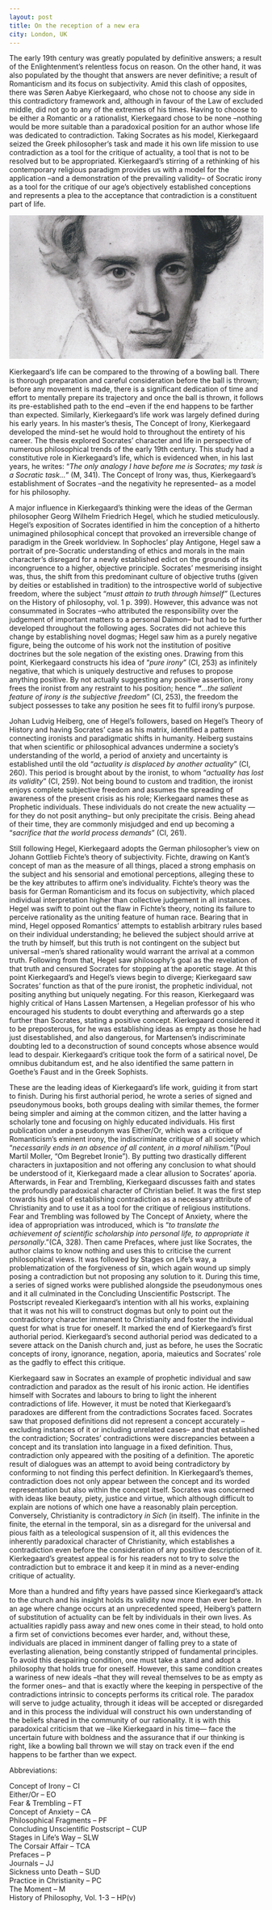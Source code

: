 ```yaml
---
layout: post
title: On the reception of a new era
city: London, UK
---
```


The early 19th century was greatly populated by definitive answers; a result of the Enlightenment’s relentless focus on reason. On the other hand, it was also populated by the thought that answers are never definitive; a result of Romanticism and its focus on subjectivity. Amid this clash of opposites, there was Søren Aabye Kierkegaard, who chose not to choose any side in this contradictory framework and, although in favour of the Law of excluded middle, did not go to any of the extremes of his times. Having to choose to be either a Romantic or a rationalist, Kierkegaard chose to be none –nothing would be more suitable than a paradoxical position for an author whose life was dedicated to contradiction. Taking Socrates as his model, Kierkegaard seized the Greek philosopher’s task and made it his own life mission to use contradiction as a tool for the critique of actuality, a tool that is not to be resolved but to be appropriated. Kierkegaard’s stirring of a rethinking of his contemporary religious paradigm provides us with a model for the application –and a demonstration of the prevailing validity– of Socratic irony as a tool for the critique of our age’s objectively established conceptions and represents a plea to the acceptance that contradiction is a constituent part of life.

![Drawing of Søren Kierkegaard](/images/2013-12-10-kierkegaard.jpg)

Kierkegaard’s life can be compared to the throwing of a bowling ball. There is thorough preparation and careful consideration before the ball is thrown; before any movement is made, there is a significant dedication of time and effort to mentally prepare its trajectory and once the ball is thrown, it follows its pre-established path to the end –even if the end happens to be farther than expected. Similarly, Kierkegaard’s life work was largely defined during his early years. In his master’s thesis, The Concept of Irony, Kierkegaard developed the mind-set he would hold to throughout the entirety of his career. The thesis explored Socrates’ character and life in perspective of numerous philosophical trends of the early 19th century. This study had a constitutive role in Kierkegaard’s life, which is evidenced when, in his last years, he writes: “_The only analogy I have before me is Socrates; my task is a Socratic task…_” (M, 341). The Concept of Irony was, thus, Kierkegaard’s establishment of Socrates –and the negativity he represented– as a model for his philosophy.

A major influence in Kierkegaard’s thinking were the ideas of the German philosopher Georg Wilhelm Friedrich Hegel, which he studied meticulously. Hegel’s exposition of Socrates identified in him the conception of a hitherto unimagined philosophical concept that provoked an irreversible change of paradigm in the Greek worldview. In Sophocles’ play Antigone, Hegel saw a portrait of pre-Socratic understanding of ethics and morals in the main character’s disregard for a newly established edict on the grounds of its incongruence to a higher, objective principle. Socrates’ mesmerising insight was, thus, the shift from this predominant culture of objective truths (given by deities or established in tradition) to the introspective world of subjective freedom, where the subject “_must attain to truth through himself”_ (Lectures on the History of philosophy, vol. 1 p. 399). However, this advance was not consummated in Socrates –who attributed the responsibility over the judgement of important matters to a personal Daimon– but had to be further developed throughout the following ages. Socrates did not achieve this change by establishing novel dogmas; Hegel saw him as a purely negative figure, being the outcome of his work not the institution of positive doctrines but the sole negation of the existing ones. Drawing from this point, Kierkegaard constructs his idea of “_pure irony_” (CI, 253) as infinitely negative, that which is uniquely destructive and refuses to propose anything positive. By not actually suggesting any positive assertion, irony frees the ironist from any restraint to his position; hence **“**_…the salient feature of irony is the subjective freedom_” (CI, 253), the freedom the subject possesses to take any position he sees fit to fulfil irony’s purpose.

Johan Ludvig Heiberg, one of Hegel’s followers, based on Hegel’s Theory of History and having Socrates’ case as his matrix, identified a pattern connecting ironists and paradigmatic shifts in humanity. Heiberg sustains that when scientific or philosophical advances undermine a society’s understanding of the world, a period of anxiety and uncertainty is established until the old “_actuality is displaced by another actuality_” (CI, 260). This period is brought about by the ironist, to whom “_actuality has lost its validity_” (CI, 259). Not being bound to custom and tradition, the ironist enjoys complete subjective freedom and assumes the spreading of awareness of the present crisis as his role; Kierkegaard names these as Prophetic individuals. These individuals do not create the new actuality —for they do not posit anything– but only precipitate the crisis. Being ahead of their time, they are commonly misjudged and end up becoming a “_sacrifice that the world process demands_” (CI, 261).

Still following Hegel, Kierkegaard adopts the German philosopher’s view on Johann Gottlieb Fichte’s theory of subjectivity. Fichte, drawing on Kant’s concept of man as the measure of all things, placed a strong emphasis on the subject and his sensorial and emotional perceptions, alleging these to be the key attributes to affirm one’s individuality. Fichte’s theory was the basis for German Romanticism and its focus on subjectivity, which placed individual interpretation higher than collective judgement in all instances. Hegel was swift to point out the flaw in Fichte’s theory, noting its failure to perceive rationality as the uniting feature of human race. Bearing that in mind, Hegel opposed Romantics’ attempts to establish arbitrary rules based on their individual understanding; he believed the subject should arrive at the truth by himself, but this truth is not contingent on the subject but universal –men’s shared rationality would warrant the arrival at a common truth. Following from that, Hegel saw philosophy’s goal as the revelation of that truth and censured Socrates for stopping at the aporetic stage. At this point Kierkegaard’s and Hegel’s views begin to diverge; Kierkegaard saw Socrates’ function as that of the pure ironist, the prophetic individual, not positing anything but uniquely negating. For this reason, Kierkegaard was highly critical of Hans Lassen Martensen, a Hegelian professor of his who encouraged his students to doubt everything and afterwards go a step further than Socrates, stating a positive concept. Kierkegaard considered it to be preposterous, for he was establishing ideas as empty as those he had just disestablished, and also dangerous, for Martensen’s indiscriminate doubting led to a deconstruction of sound concepts whose absence would lead to despair. Kierkegaard’s critique took the form of a satirical novel, De omnibus dubitandum est, and he also identified the same pattern in Goethe’s Faust and in the Greek Sophists.

These are the leading ideas of Kierkegaard’s life work, guiding it from start to finish. During his first authorial period, he wrote a series of signed and pseudonymous books, both groups dealing with similar themes, the former being simpler and aiming at the common citizen, and the latter having a scholarly tone and focusing on highly educated individuals. His first publication under a pseudonym was Either/Or, which was a critique of Romanticism’s eminent irony, the indiscriminate critique of all society which “_necessarily ends in an absence of all content, in a moral nihilism._”(Poul Martil Moller, “Om Begrebet Ironie”). By putting two drastically different characters in juxtaposition and not offering any conclusion to what should be understood of it, Kierkegaard made a clear allusion to Socrates’ aporia. Afterwards, in Fear and Trembling, Kierkegaard discusses faith and states the profoundly paradoxical character of Christian belief. It was the first step towards his goal of establishing contradiction as a necessary attribute of Christianity and to use it as a tool for the critique of religious institutions. Fear and Trembling was followed by The Concept of Anxiety, where the idea of appropriation was introduced, which is “_to translate the achievement of scientific scholarship into personal life, to appropriate it personally_.”(CA, 328). Then came Prefaces, where just like Socrates, the author claims to know nothing and uses this to criticise the current philosophical views. It was followed by Stages on Life’s way, a problematization of the forgiveness of sin, which again wound up simply posing a contradiction but not proposing any solution to it. During this time, a series of signed works were published alongside the pseudonymous ones and it all culminated in the Concluding Unscientific Postscript. The Postscript revealed Kierkegaard’s intention with all his works, explaining that it was not his will to construct dogmas but only to point out the contradictory character immanent to Christianity and foster the individual quest for what is true for oneself. It marked the end of Kierkegaard’s first authorial period. Kierkegaard’s second authorial period was dedicated to a severe attack on the Danish church and, just as before, he uses the Socratic concepts of irony, ignorance, negation, aporia, maieutics and Socrates’ role as the gadfly to effect this critique.

Kierkegaard saw in Socrates an example of prophetic individual and saw contradiction and paradox as the result of his ironic action. He identifies himself with Socrates and labours to bring to light the inherent contradictions of life. However, it must be noted that Kierkegaard’s paradoxes are different from the contradictions Socrates faced. Socrates saw that proposed definitions did not represent a concept accurately –excluding instances of it or including unrelated cases– and that established the contradiction; Socrates’ contradictions were discrepancies between a concept and its translation into language in a fixed definition. Thus, contradiction only appeared with the positing of a definition. The aporetic result of dialogues was an attempt to avoid being contradictory by conforming to not finding this perfect definition. In Kierkegaard’s themes, contradiction does not only appear between the concept and its worded representation but also within the concept itself. Socrates was concerned with ideas like beauty, piety, justice and virtue, which although difficult to explain are notions of which one have a reasonably plain perception. Conversely, Christianity is contradictory _in Sich_ (in itself). The infinite in the finite, the eternal in the temporal, sin as a disregard for the universal and pious faith as a teleological suspension of it, all this evidences the inherently paradoxical character of Christianity, which establishes a contradiction even before the consideration of any positive description of it. Kierkegaard’s greatest appeal is for his readers not to try to solve the contradiction but to embrace it and keep it in mind as a never-ending critique of actuality.

More than a hundred and fifty years have passed since Kierkegaard’s attack to the church and his insight holds its validity now more than ever before. In an age where change occurs at an unprecedented speed, Heiberg’s pattern of substitution of actuality can be felt by individuals in their own lives. As actualities rapidly pass away and new ones come in their stead, to hold onto a firm set of convictions becomes ever harder, and, without these, individuals are placed in imminent danger of falling prey to a state of everlasting alienation, being constantly stripped of fundamental principles. To avoid this despairing condition, one must take a stand and adopt a philosophy that holds true for oneself. However, this same condition creates a wariness of new ideals –that they will reveal themselves to be as empty as the former ones– and that is exactly where the keeping in perspective of the contradictions intrinsic to concepts performs its critical role. The paradox will serve to judge actuality, through it ideas will be accepted or disregarded and in this process the individual will construct his own understanding of the beliefs shared in the community of our rationality. It is with this paradoxical criticism that we –like Kierkegaard in his time— face the uncertain future with boldness and the assurance that if our thinking is right, like a bowling ball thrown we will stay on track even if the end happens to be farther than we expect.

Abbreviations:

Concept of Irony – CI\
Either/Or – EO\
Fear & Trembling – FT\
Concept of Anxiety – CA\
Philosophical Fragments – PF\
Concluding Unscientific Postscript – CUP\
Stages in Life’s Way – SLW\
The Corsair Affair – TCA\
Prefaces – P\
Journals – JJ\
Sickness unto Death – SUD\
Practice in Christianity – PC\
The Moment – M\
History of Philosophy, Vol. 1-3 – HP(v)
